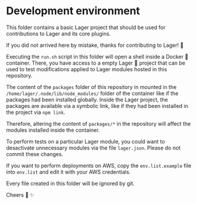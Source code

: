 # Development environment

This folder contains a basic Lager project that should be used for contributions to Lager and its core plugins.

If you did not arrived here by mistake, thanks for contributing to Lager! :tada:

Executing the `run.sh` script in this folder will open a shell inside a Docker :whale: container. There, you have access to a
empty Lager :beers: project that can be used to test modifications applied to Lager modules hosted in this repository.

The content of the `packages` folder of this repository in mounted in the `/home/lager/.node/lib/node_modules/` folder of the 
container like if the packages had been installed globally. Inside the Lager project, the packages are available via a symbolic
link, like if they had been installed in the project via `npm link`.

Therefore, altering the content of `packages/*` in the repository will affect the modules installed inside the container.    

To perform tests on a particular Lager module, you could want to desactivate unnecessary modules via the file `lager.json`.
Please do not commit these changes.

If you want to perform deployments on AWS, copy the `env.list.example` file into `env.list` and edit it with your AWS
credentials.

Every file created in this folder will be ignored by git.

Cheers :beers: :sparkles:
